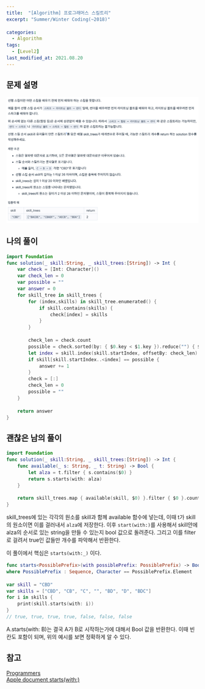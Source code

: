 ```yaml
---
title:  "[Algorithm] 프로그래머스 스킬트리"
excerpt: "Summer/Winter Coding(~2018)"

categories:
  - Algorithm
tags:
  - [Level2]
last_modified_at: 2021.08.20
---
```


## 문제 설명

![33](/assets/images/Programmers/33.png)

## 나의 풀이
```swift
import Foundation
func solution(_ skill:String, _ skill_trees:[String]) -> Int {
    var check = [Int: Character]()
    var check_len = 0
    var possible = ""
    var answer = 0
    for skill_tree in skill_trees {
        for (index,skills) in skill_tree.enumerated() {
            if skill.contains(skills) {
                check[index] = skills
            }
        }
        
        check_len = check.count
        possible = check.sorted(by: { $0.key < $1.key }).reduce("") { $0 + String($1.value) }
        let index = skill.index(skill.startIndex, offsetBy: check_len)
        if skill[skill.startIndex..<index] == possible {
            answer += 1
        }
        check = [:]
        check_len = 0
        possible = ""
    }
    
    return answer
}
```

## 괜찮은 남의 풀이
```swift
import Foundation
func solution(_ skill:String, _ skill_trees:[String]) -> Int {
    func available(_ s: String, _ t: String) -> Bool {
        let alza = t.filter { s.contains($0) }
        return s.starts(with: alza)
    }

    return skill_trees.map { available(skill, $0) }.filter { $0 }.count
}
```
skill_trees에 있는 각각의 원소를 skill과 함께 available 함수에 넣는데, 이때 t가 skill의 원소이면 이를 걸러내서 `alza`에 저장한다. 이후 `start(with:)`를 사용해서 skill안에 alza의 순서로 있는 string을 만들 수 있는지 bool 값으로 돌려준다. 그리고 이를 filter로 걸려서 true인 값들만 개수를 파악해서 반환한다. 

이 풀이에서 핵심은 `starts(with:_)` 이다. 
```swift
func starts<PossiblePrefix>(with possiblePrefix: PossiblePrefix) -> Bool 
where PossiblePrefix : Sequence, Character == PossiblePrefix.Element

var skill = "CBD"
var skills = ["CBD", "CB", "C", "", "BD", "D", "BDC"]
for i in skills {
    print(skill.starts(with: i))
}
// true, true, true, true, false, false, false
```
A.starts(with: B)는 결국 A가 B로 시작하는가에 대해서 Bool 값을 반환한다. 이때 빈칸도 포함이 되며, 위의 예시를 보면 정확하게 알 수 있다. 


## 참고
[Programmers](https://programmers.co.kr/learn/challenges) <br>
[Apple document starts(with:)](https://developer.apple.com/documentation/swift/string/2894028-starts)<br>
